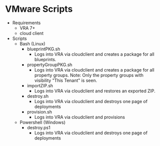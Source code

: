 # VMware Scripts

- Requirements
  - VRA 7+ 
  - cloud client
- Scripts
  - Bash (Linux)
    - blueprintPKG.sh
      - Logs into VRA via cloudclient and creates a package for all blueprints. 
    - propertyGroupPKG.sh
      - Logs into VRA via cloudclient and creates a package for all property groups. Note: Only the property groups with visibility "This Tenant" is seen.
    - importZIP.sh
      - Logs into VRA via cloudclient and restores an exported ZIP.
    - destroy.sh
      - Logs into VRA via cloudclient and destroys one page of deployments
    - provision.sh
      - Logs into VRA via cloudclient and provisions
  - Powershell (Windows)
    - destroy.ps1
      - Logs into VRA via cloudclient and destroys one page of deployments